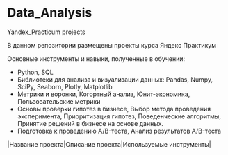 # Data_Analysis
Yandex_Practicum projects

В данном репозитории размещены проекты курса Яндекс Практикум

Основные инструменты и навыки, полученные в обучении:
* Python, SQL
* Библиотеки для анализа и визуализации данных: Pandas, Numpy, SciPy, Seaborn, Plotly, Matplotlib
* Метрики и воронки, Когортный анализ, Юнит-экономика, Пользовательские метрики
* Основы проверки гипотез в бизнесе, Выбор метода проведения эксперимента, Приоритизация гипотез, Поведенческие алгоритмы, Принятие решений в бизнесе на основе данных.
* Подготовка к проведению A/B-теста, Анализ результатов A/B-теста

|Название проекта|Описание проекта|Используемые инструменты|
